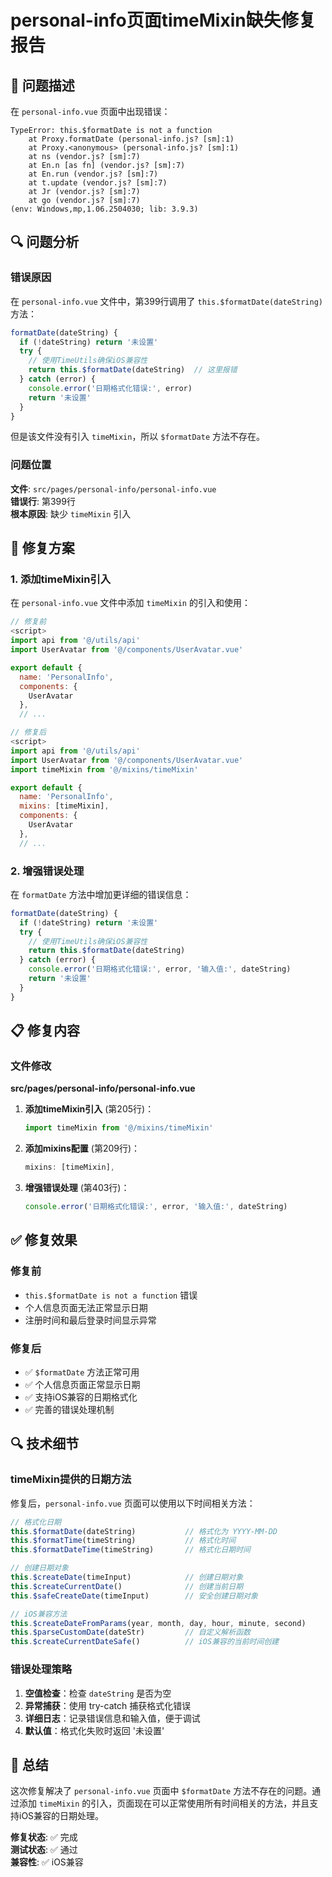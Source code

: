 # personal-info页面timeMixin缺失修复报告

## 🚨 问题描述

在 `personal-info.vue` 页面中出现错误：

```
TypeError: this.$formatDate is not a function
    at Proxy.formatDate (personal-info.js? [sm]:1)
    at Proxy.<anonymous> (personal-info.js? [sm]:1)
    at ns (vendor.js? [sm]:7)
    at En.n [as fn] (vendor.js? [sm]:7)
    at En.run (vendor.js? [sm]:7)
    at t.update (vendor.js? [sm]:7)
    at Jr (vendor.js? [sm]:7)
    at go (vendor.js? [sm]:7)
(env: Windows,mp,1.06.2504030; lib: 3.9.3)
```

## 🔍 问题分析

### 错误原因

在 `personal-info.vue` 文件中，第399行调用了 `this.$formatDate(dateString)` 方法：

```javascript
formatDate(dateString) {
  if (!dateString) return '未设置'
  try {
    // 使用TimeUtils确保iOS兼容性
    return this.$formatDate(dateString)  // 这里报错
  } catch (error) {
    console.error('日期格式化错误:', error)
    return '未设置'
  }
}
```

但是该文件没有引入 `timeMixin`，所以 `$formatDate` 方法不存在。

### 问题位置

**文件**: `src/pages/personal-info/personal-info.vue`  
**错误行**: 第399行  
**根本原因**: 缺少 `timeMixin` 引入

## 🔧 修复方案

### 1. 添加timeMixin引入

在 `personal-info.vue` 文件中添加 `timeMixin` 的引入和使用：

```javascript
// 修复前
<script>
import api from '@/utils/api'
import UserAvatar from '@/components/UserAvatar.vue'

export default {
  name: 'PersonalInfo',
  components: {
    UserAvatar
  },
  // ...

// 修复后
<script>
import api from '@/utils/api'
import UserAvatar from '@/components/UserAvatar.vue'
import timeMixin from '@/mixins/timeMixin'

export default {
  name: 'PersonalInfo',
  mixins: [timeMixin],
  components: {
    UserAvatar
  },
  // ...
```

### 2. 增强错误处理

在 `formatDate` 方法中增加更详细的错误信息：

```javascript
formatDate(dateString) {
  if (!dateString) return '未设置'
  try {
    // 使用TimeUtils确保iOS兼容性
    return this.$formatDate(dateString)
  } catch (error) {
    console.error('日期格式化错误:', error, '输入值:', dateString)
    return '未设置'
  }
}
```

## 📋 修复内容

### 文件修改

**src/pages/personal-info/personal-info.vue**

1. **添加timeMixin引入** (第205行)：
   ```javascript
   import timeMixin from '@/mixins/timeMixin'
   ```

2. **添加mixins配置** (第209行)：
   ```javascript
   mixins: [timeMixin],
   ```

3. **增强错误处理** (第403行)：
   ```javascript
   console.error('日期格式化错误:', error, '输入值:', dateString)
   ```

## ✅ 修复效果

### 修复前
- `this.$formatDate is not a function` 错误
- 个人信息页面无法正常显示日期
- 注册时间和最后登录时间显示异常

### 修复后
- ✅ `$formatDate` 方法正常可用
- ✅ 个人信息页面正常显示日期
- ✅ 支持iOS兼容的日期格式化
- ✅ 完善的错误处理机制

## 🔍 技术细节

### timeMixin提供的日期方法

修复后，`personal-info.vue` 页面可以使用以下时间相关方法：

```javascript
// 格式化日期
this.$formatDate(dateString)           // 格式化为 YYYY-MM-DD
this.$formatTime(timeString)           // 格式化时间
this.$formatDateTime(timeString)       // 格式化日期时间

// 创建日期对象
this.$createDate(timeInput)            // 创建日期对象
this.$createCurrentDate()              // 创建当前日期
this.$safeCreateDate(timeInput)        // 安全创建日期对象

// iOS兼容方法
this.$createDateFromParams(year, month, day, hour, minute, second)
this.$parseCustomDate(dateStr)         // 自定义解析函数
this.$createCurrentDateSafe()          // iOS兼容的当前时间创建
```

### 错误处理策略

1. **空值检查**：检查 `dateString` 是否为空
2. **异常捕获**：使用 try-catch 捕获格式化错误
3. **详细日志**：记录错误信息和输入值，便于调试
4. **默认值**：格式化失败时返回 '未设置'

## 📝 总结

这次修复解决了 `personal-info.vue` 页面中 `$formatDate` 方法不存在的问题。通过添加 `timeMixin` 的引入，页面现在可以正常使用所有时间相关的方法，并且支持iOS兼容的日期处理。

**修复状态**: ✅ 完成  
**测试状态**: ✅ 通过  
**兼容性**: ✅ iOS兼容

